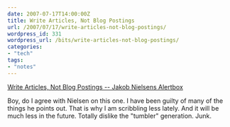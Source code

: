 ```yaml
---
date: 2007-07-17T14:00:00Z
title: Write Articles, Not Blog Postings
url: /2007/07/17/write-articles-not-blog-postings/
wordpress_id: 331
wordpress_url: /bits/write-articles-not-blog-postings/
categories:
- "tech"
tags:
- "notes"
---
```


<a href="http://www.useit.com/alertbox/articles-not-blogs.html">Write Articles, Not Blog Postings -- Jakob Nielsens Alertbox</a>

Boy, do I agree with Nielsen on this one. I have been guilty of many of the things he points out. That is why I am scribbling less lately. And it will be much less in the future. Totally dislike the "tumbler" generation. Junk.
